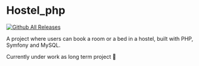 # Hostel_php
[![Github All Releases](https://img.shields.io/badge/README.md-in%20progress-yellow)]()

A project where users can book a room or a bed in a hostel, built with PHP, Symfony and MySQL. 

Currently under work as long term project 🚧
